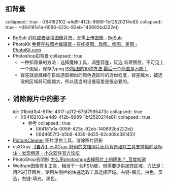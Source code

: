 ## 扣背景
collapsed:: true
	- ((64182102-e4d9-412b-9989-1bf2520214e8))
	  collapsed:: true
		- >((64181e1a-0056-423c-92eb-140692bd222e))
- BgSub [消除或者替换图像背景，无需上传图像 - BgSub](https://bgsub.cn/)
- PhotoKit [免费在线图片编辑器 - 在线抠图、改图、修图、美图 - PhotoKit.com](https://photokit.com/?lang=zh)
- Photoshop扣背景
  collapsed:: true
	- 一种扣背景的方法：选择魔棒工具，调整容差，反选,新建图层，不可见上一个图层，保存为png [PS抠图的10种方法,最后一个简直是万能！](https://www.sohu.com/a/139276480_699485)
	- 容差就是魔棒在自动选取相似的颜色选区时的近似程度，容差越大，被选取的区域将可能越大，所以适当的设置容差是很必要的。
- ## 消除照片中的影子
  id:: 01bdd1b4-819e-4517-a2f2-675f7595473c
  collapsed:: true
	- ((64182102-e4d9-412b-9989-1bf2520214e8))
	  collapsed:: true
		- 参考
		  collapsed:: true
			- ((64181e1a-0056-423c-92eb-140692bd222e))
			- ((644657f3-b5b8-4339-9d35-82cd08d38145))
- [PictureCleaner](https://www.cnblogs.com/Charltsing/p/PictureCleaner.html) 图片漂白工具，消除照片阴影
- esXGray [【自荐】esXGray-好用的文档照片灰色背景祛除工具支持擦除及标注 - 发现频道 - 小众软件官方论坛](https://meta.appinn.net/t/topic/28568)
- PhotoShop去阴影 [怎么用photoshop去掉照片上的阴影？_百度知道](https://zhidao.baidu.com/question/584005843.html?qbl=relate_question_2&word=%C5%C4%D6%A4%BC%FE%D5%D5%D3%D0%D2%F5%D3%B0)
- Wolfram图像修复工具，相当于一些PS功能，但需要提供润饰区域，方法是：用PS打开图片，使用左侧栏的快速选取工具选择区域。右键-填充，白色。反选，右键-填充，黑色。